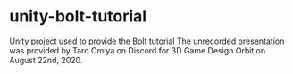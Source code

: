 # unity-bolt-tutorial
Unity project used to provide the Bolt tutorial
The unrecorded presentation was provided by Taro Omiya on Discord for 3D Game Design Orbit on August 22nd, 2020.
